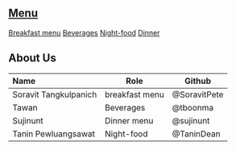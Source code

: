 ## [Menu](Menu.md)


[Breakfast menu](Menu.md#Breakfast)
[Beverages](Menu.md#Beverages)
[Night-food](Menu.md#Night-Food)
[Dinner](Menu.md#dinner)



## About Us


| Name      | Role      | Github          |
|:----------|-----------|-----------------|
| Soravit Tangkulpanich | breakfast menu | @SoravitPete |
| Tawan     | Beverages | @tboonma        |
| Sujinunt | Dinner menu | @sujinunt |
| Tanin Pewluangsawat | Night-food | @TaninDean |
